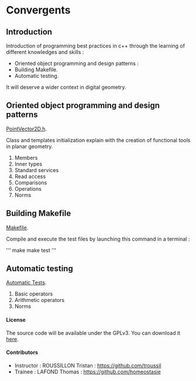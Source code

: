 # Convergents

## Introduction

Introduction of programming best practices in c++ through the learning of different knowledges and skills :

* Oriented object programming and design patterns :
* Building Makefile.
* Automatic testing.

It will deserve a wider context in digital geometry.

## Oriented object programming and design patterns

[PointVector2D.h](https://github.com/homeostasie/convergents/blob/master/PointVector2D.h).

Class and templates initialization explain with the creation of functional tools in planar geometry.

1. Members
2. Inner types
3. Standard services
4. Read access
5. Comparisons
6. Operations
7. Norms

## Building Makefile

[Makefile](https://github.com/homeostasie/convergents/blob/master/Makefile).

Compile and execute the test files by launching this command in a terminal :

'''
make
make test
'''

## Automatic testing

[Automatic Tests](https://github.com/homeostasie/convergents/blob/master/testPointVector2D.cpp).

1. Basic operators
2. Arithmetic operators
3. Norms

#### License

The source code will be available under the GPLv3. 
You can download it [here](http://www.gnu.org/licenses/gpl-3.0.txt).

#### Contributors

* Instructor : ROUSSILLON Tristan : https://github.com/troussil
* Trainee : LAFOND Thomas : https://github.com/homeostasie
